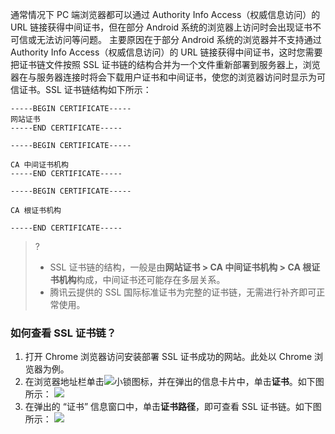 通常情况下 PC 端浏览器都可以通过 Authority Info Access（权威信息访问）的 URL 链接获得中间证书，但在部分 Android 系统的浏览器上访问时会出现证书不可信或无法访问等问题。
主要原因在于部分 Android 系统的浏览器并不支持通过 Authority Info Access（权威信息访问）的 URL 链接获得中间证书，这时您需要把证书链文件按照 SSL 证书链的结构合并为一个文件重新部署到服务器上，浏览器在与服务器连接时将会下载用户证书和中间证书，使您的浏览器访问时显示为可信证书。SSL 证书链结构如下所示：

```
-----BEGIN CERTIFICATE-----
网站证书
-----END CERTIFICATE-----

-----BEGIN CERTIFICATE-----

CA 中间证书机构
-----END CERTIFICATE-----

-----BEGIN CERTIFICATE-----

CA 根证书机构

-----END CERTIFICATE-----
```

>?
>- SSL 证书链的结构，一般是由**网站证书 > CA 中间证书机构 > CA 根证书机构**构成，中间证书还可能存在多层关系。
>- 腾讯云提供的 SSL 国际标准证书为完整的证书链，无需进行补齐即可正常使用。



### 如何查看 SSL 证书链？
1. 打开 Chrome 浏览器访问安装部署 SSL 证书成功的网站。此处以 Chrome 浏览器为例。
2. 在浏览器地址栏单击![](https://main.qcloudimg.com/raw/f338bd1d67db54ba1928bc4fd37e3e13.png)小锁图标，并在弹出的信息卡片中，单击**证书**。如下图所示：
![](https://main.qcloudimg.com/raw/d45d35cd0d9ae5744e97fc4ca613d85e.png)
3. 在弹出的 “证书” 信息窗口中，单击**证书路径**，即可查看 SSL 证书链。如下图所示：
![](https://main.qcloudimg.com/raw/540ba2322d8520db61f5128fb08a92ad.png)



